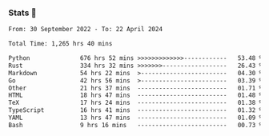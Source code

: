 ### Stats 👋
<!--START_SECTION:waka-->

```txt
From: 30 September 2022 - To: 22 April 2024

Total Time: 1,265 hrs 40 mins

Python              676 hrs 52 mins >>>>>>>>>>>>>------------   53.48 %
Rust                334 hrs 32 mins >>>>>>>------------------   26.43 %
Markdown            54 hrs 22 mins  >------------------------   04.30 %
Go                  42 hrs 56 mins  >------------------------   03.39 %
Other               21 hrs 37 mins  -------------------------   01.71 %
HTML                18 hrs 47 mins  -------------------------   01.48 %
TeX                 17 hrs 24 mins  -------------------------   01.38 %
TypeScript          16 hrs 41 mins  -------------------------   01.32 %
YAML                13 hrs 47 mins  -------------------------   01.09 %
Bash                9 hrs 16 mins   -------------------------   00.73 %
```

<!--END_SECTION:waka-->

<!--
**buhaytza2005/buhaytza2005** is a ✨ _special_ ✨ repository because its `README.md` (this file) appears on your GitHub profile.

Here are some ideas to get you started:

- 🔭 I’m currently working on ...
- 🌱 I’m currently learning ...
- 👯 I’m looking to collaborate on ...
- 🤔 I’m looking for help with ...
- 💬 Ask me about ...
- 📫 How to reach me: ...
- 😄 Pronouns: ...
- ⚡ Fun fact: ...
-->


